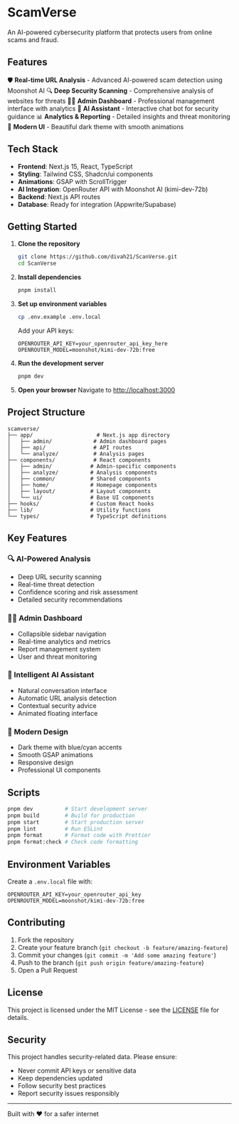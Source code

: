 # ScamVerse

An AI-powered cybersecurity platform that protects users from online scams and fraud.

## Features

🛡️ **Real-time URL Analysis** - Advanced AI-powered scam detection using Moonshot AI
🔍 **Deep Security Scanning** - Comprehensive analysis of websites for threats
👨‍💼 **Admin Dashboard** - Professional management interface with analytics
🤖 **AI Assistant** - Interactive chat bot for security guidance
📊 **Analytics & Reporting** - Detailed insights and threat monitoring
🎨 **Modern UI** - Beautiful dark theme with smooth animations

## Tech Stack

- **Frontend**: Next.js 15, React, TypeScript
- **Styling**: Tailwind CSS, Shadcn/ui components
- **Animations**: GSAP with ScrollTrigger
- **AI Integration**: OpenRouter API with Moonshot AI (kimi-dev-72b)
- **Backend**: Next.js API routes
- **Database**: Ready for integration (Appwrite/Supabase)

## Getting Started

1. **Clone the repository**

   ```bash
   git clone https://github.com/divah21/ScanVerse.git
   cd ScanVerse
   ```

2. **Install dependencies**

   ```bash
   pnpm install
   ```

3. **Set up environment variables**

   ```bash
   cp .env.example .env.local
   ```

   Add your API keys:

   ```env
   OPENROUTER_API_KEY=your_openrouter_api_key_here
   OPENROUTER_MODEL=moonshot/kimi-dev-72b:free
   ```

4. **Run the development server**

   ```bash
   pnpm dev
   ```

5. **Open your browser**
   Navigate to [http://localhost:3000](http://localhost:3000)

## Project Structure

```
scamverse/
├── app/                    # Next.js app directory
│   ├── admin/             # Admin dashboard pages
│   ├── api/               # API routes
│   └── analyze/           # Analysis pages
├── components/            # React components
│   ├── admin/            # Admin-specific components
│   ├── analyze/          # Analysis components
│   ├── common/           # Shared components
│   ├── home/             # Homepage components
│   ├── layout/           # Layout components
│   └── ui/               # Base UI components
├── hooks/                # Custom React hooks
├── lib/                  # Utility functions
└── types/                # TypeScript definitions
```

## Key Features

### 🔍 AI-Powered Analysis

- Deep URL security scanning
- Real-time threat detection
- Confidence scoring and risk assessment
- Detailed security recommendations

### 👨‍💼 Admin Dashboard

- Collapsible sidebar navigation
- Real-time analytics and metrics
- Report management system
- User and threat monitoring

### 🤖 Intelligent AI Assistant

- Natural conversation interface
- Automatic URL analysis detection
- Contextual security advice
- Animated floating interface

### 🎨 Modern Design

- Dark theme with blue/cyan accents
- Smooth GSAP animations
- Responsive design
- Professional UI components

## Scripts

```bash
pnpm dev          # Start development server
pnpm build        # Build for production
pnpm start        # Start production server
pnpm lint         # Run ESLint
pnpm format       # Format code with Prettier
pnpm format:check # Check code formatting
```

## Environment Variables

Create a `.env.local` file with:

```env
OPENROUTER_API_KEY=your_openrouter_api_key
OPENROUTER_MODEL=moonshot/kimi-dev-72b:free
```

## Contributing

1. Fork the repository
2. Create your feature branch (`git checkout -b feature/amazing-feature`)
3. Commit your changes (`git commit -m 'Add some amazing feature'`)
4. Push to the branch (`git push origin feature/amazing-feature`)
5. Open a Pull Request

## License

This project is licensed under the MIT License - see the [LICENSE](LICENSE) file for details.

## Security

This project handles security-related data. Please ensure:

- Never commit API keys or sensitive data
- Keep dependencies updated
- Follow security best practices
- Report security issues responsibly

---

Built with ❤️ for a safer internet
